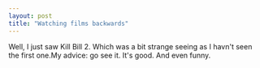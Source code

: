 ```yaml
---
layout: post
title: "Watching films backwards"
---
```

Well, I just saw Kill Bill 2. Which was a bit strange seeing as I havn't seen
the first one.My advice: go see it. It's good. And even funny.

